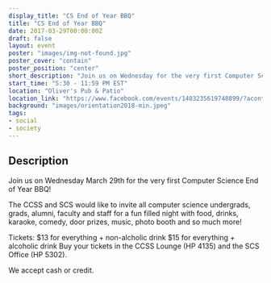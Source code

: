 ```yaml
---
display_title: "CS End of Year BBQ"
title: "CS End of Year BBQ"
date: 2017-03-29T00:00:00Z
draft: false
layout: event
poster: "images/img-not-found.jpg"
poster_cover: "contain"
poster_position: "center"
short_description: "Join us on Wednesday for the very first Computer Science End of Year BBQ!"
start_time: "5:30 - 11:59 PM EST"
location: "Oliver's Pub & Patio"
location_link: "https://www.facebook.com/events/1403235619748899/?acontext=%7B%22event_action_history%22%3A[%7B%22surface%22%3A%22page%22%7D]%7D"
background: "images/orientation2018-min.jpeg"
tags:
- social
- society
---
```


## Description

Join us on Wednesday March 29th for the very first Computer Science End of Year BBQ!

The CCSS and SCS would like to invite all computer science undergrads, grads, alumni, faculty and staff for a fun filled night with food, drinks, karaoke, comedy, door prizes, music, photo booth and so much more!

Tickets:
$13 for everything + non-alcholic drink
$15 for everything + alcoholic drink
Buy your tickets in the CCSS Lounge (HP 4135) and the SCS Office (HP 5302).

We accept cash or credit.